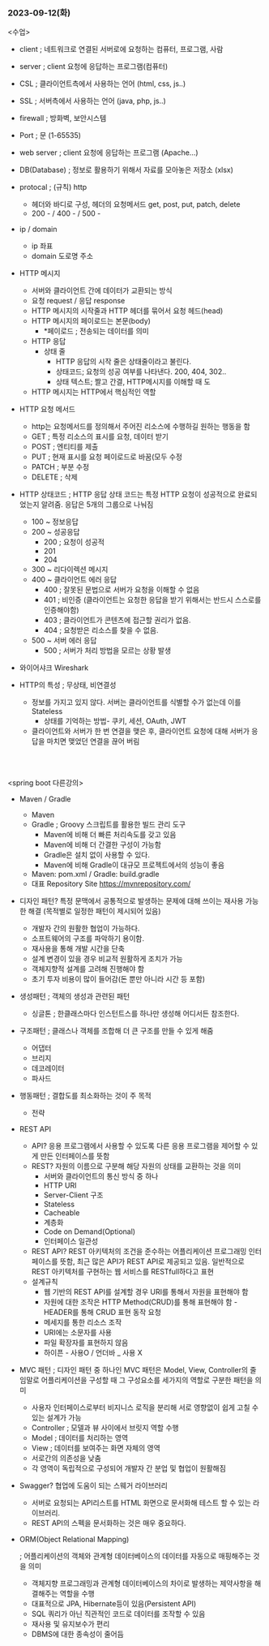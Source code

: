 ### 2023-09-12(화)
<수업>

- client ; 네트워크로 연결된 서버로에 요청하는 컴퓨터, 프로그램, 사람
- server ; client 요청에 응답하는 프로그램(컴퓨터)
- CSL ; 클라이언트측에서 사용하는 언어 (html, css, js..)
- SSL ; 서버측에서 사용하는 언어 (java, php, js..)
- firewall ; 방화벽, 보안시스템
- Port ; 문 (1-65535)
- web server ; client 요청에 응답하는 프로그램 (Apache…)
- DB(Database) ; 정보로 활용하기 위해서 자료를 모아놓은 저장소 (xlsx)
- protocal ; (규칙) http
    - 헤더와 바디로 구성, 헤더의 요청메서드 get, post, put, patch, delete
    - 200 - / 400 - / 500 -
- ip / domain
    - ip 좌표
    - domain 도로명 주소

- HTTP 메시지
    - 서버와 클라이언트 간에 데이터가 교환되는 방식
    - 요청 request / 응답 response
    - HTTP 메시지의 시작줄과 HTTP 헤더를 묶어서 요청 헤드(head)
    - HTTP 메시지의 페이로드는 본문(body)
        - *페이로드 ; 전송되는 데이터를 의미
    - HTTP 응답
        - 상태 줄
            - HTTP 응답의 시작 줄은 상태줄이라고 불린다.
            - 상태코드; 요청의 성공 여부를 나타낸다. 200, 404, 302..
            - 상태 텍스트; 짤고 간결, HTTP메시지를 이해할 때 도
    - HTTP 메시지는 HTTP에서 핵심적인 역할
    
- HTTP 요청 메서드
    - http는 요청메서드를 정의해서 주어진 리소스에 수행하길 원하는 행동을 함
    - GET ; 특정 리소스의 표시를 요청, 데이터 받기
    - POST ; 엔티티를 제출
    - PUT ; 현재 표시를 요청 페이로드로 바꿈(모두 수정
    - PATCH ; 부분 수정
    - DELETE ; 삭제
    
- HTTP 상태코드 ; HTTP 응답 상태 코드는 특정 HTTP 요청이 성공적으로 완료되었는지 알려줌. 응답은 5개의 그룹으로 나눠짐
    - 100 ~ 정보응답
    - 200 ~ 성공응답
        - 200 ; 요청이 성공적
        - 201
        - 204
    - 300 ~ 리다이렉션 메시지
    - 400 ~ 클라이언트 에러 응답
        - 400 ; 잘못된 문법으로 서버가 요청을 이해할 수 없음
        - 401 ; 비인증 (클라이언트는 요청한 응답을 받기 위해서는 반드시 스스로를 인증해야함)
        - 403 ; 클라이언트가 콘텐츠에 접근할 권리가 없음.
        - 404 ; 요청받은 리소스를 찾을 수 없음.
    - 500 ~ 서버 에러 응답
        - 500 ; 서버가 처리 방법을 모르는 상황 발생
    
- 와이어샤크 Wireshark

- HTTP의 특성 ; 무상태, 비연결성 
    - 정보를 가지고 있지 않다. 서버는 클라이언트를 식별할 수가 없는데 이를 Stateless
        - 상태를 기억하는 방법- 쿠키, 세션, OAuth, JWT
    - 클라이언트와 서버가 한 번 연결을 맺은 후, 클라이언트 요청에 대해 서버가 응답을 마치면 맺었던 연결을 끊어 버림 


<br>

<br>


<spring boot 다른강의>

- Maven / Gradle
    - Maven
    - Gradle ; Groovy 스크립트를 활용한 빌드 관리 도구
        - Maven에 비해 더 빠른 처리속도를 갖고 있음
        - Maven에 비해 더 간결한 구성이 가능함
        - Gradle은 설치 없이 사용할 수 있다.
        - Maven에 비해 Gradle이 대규모 프로젝트에서의 성능이 좋음
    - Maven: pom.xml / Gradle: build.gradle
    - 대표 Repository Site https://mvnrepository.com/ <br>
    
- 디자인 패턴? 특정 문맥에서 공통적으로 발생하는 문제에 대해 쓰이는 재사용 가능한 해결 (목적별로 일정한 패턴이 제시되어 있음)
    - 개발자 간의 원활한 협업이 가능하다.
    - 소프트웨어의 구조를 파악하기 용이함.
    - 재사용을 통해 개발 시간을 단축
    - 설계 변경이 있을 경우 비교적 원활하게 조치가 가능
    - 객체지향적 설계를 고려해 진행해야 함
    - 초기 투자 비용이 많이 들어감(돈 뿐만 아니라 시간 등 포함)

- 생성패턴 ; 객체의 생성과 관련된 패턴
    - 싱글톤 ; 한클래스마다 인스턴트스를 하나만 생성해 어디서든 참조한다.
    
- 구조패턴 ; 클래스나 객체를 조합해 더 큰 구조를 만들 수 있게 해줌
    - 어댑터
    - 브리지
    - 데코레이터
    - 파사드
- 행동패턴 ; 결합도를 최소화하는 것이 주 목적
    - 전략 <br>

- REST API
    - API? 응용 프로그램에서 사용할 수 있도록 다른 응용 프로그램을 제어할 수 있게 만든 인터페이스를 뜻함
    - REST? 자원의 이름으로 구분해 해당 자원의 상태를 교환하는 것을 의미
        - 서버와 클라이언트의 통신 방식 중 하나
        - HTTP URI
        - Server-Client 구조
        - Stateless
        - Cacheable
        - 계층화
        - Code on Demand(Optional)
        - 인터페이스 일관성
    - REST API? REST 아키텍처의 조건을 준수하는 어플리케이션 프로그래밍 인터페이스를 뜻함, 최근 많은 API가 REST API로 제공되고 있음. 일반적으로 REST 아키텍처를 구현하는 웹 서비스를 RESTfull하다고 표현
    - 설계규칙
        - 웹 기반의 REST API를 설계할 경우 URI를 통해서 자원을 표현해야 함
        - 자원에 대한 조작은 HTTP Method(CRUD)를 통해 표현해야 함 - HEADER를 통해 CRUD 표현 동작 요청
        - 메세지를 통한 리소스 조작
        - URI에는 소문자를 사용
        - 파일 확장자를 표현하지 않음
        - 하이픈 - 사용O / 언더바 _ 사용 X <br>
        
- MVC 패턴 ; 디자인 패턴 중 하나인 MVC 패턴은 Model, View, Controller의 줄임말로 어플리케이션을 구성할 때 그 구성요소를 세가지의 역할로 구분한 패턴을 의미
    - 사용자 인터페이스로부터 비지니스 로직을 분리해 서로 영향없이 쉽게 고칠 수 있는 설계가 가능
    - Controller ; 모델과 뷰 사이에서 브릿지 역할 수행
    - Model ; 데이터를 처리하는 영역
    - View ; 데이터를 보여주는 화면 자체의 영역
    - 서로간의 의존성을 낮춤
    - 각 영역이 독립적으로 구성되어 개발자 간 분업 및 협업이 원활해짐
    

- Swagger? 협업에 도움이 되는 스웨거 라이브러리
    - 서버로 요청되는 API리스트를 HTML 화면으로 문서화해 테스트 할 수 있는 라이브러리.
    - REST API의 스펙을 문서화하는 것은 매우 중요하다.
    
- ORM(Object Relational Mapping)
    
    ; 어플리케이션의 객체와 관계형 데이터베이스의 데이터를 자동으로 매핑해주는 것을 의미
    
    - 객체지향 프로그래밍과 관계형 데이터베이스의 차이로 발생하는 제약사항을 해결해주는 역할을 수행
    - 대표적으로 JPA, Hibernate등이 있음(Persistent API)
    - SQL 쿼리가 아닌 직관적인 코드로 데이터를 조작할 수 있음
    - 재사용 및 유지보수가 편리
    - DBMS에 대한 종속성이 줄어듬
